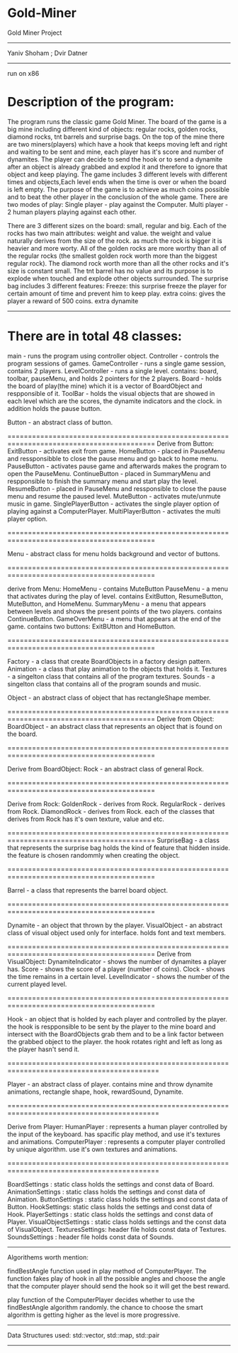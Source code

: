 # Gold-Miner

Gold Miner Project
********************************************************************************************

Yaniv Shoham  ;  Dvir Datner 

********************************************************************************************
run on x86

# Description of the program:
The program runs the classic game Gold Miner.
The board of the game is a big mine including different kind of objects: regular rocks,
golden rocks, diamond rocks, tnt barrels and surprise bags.
On the top of the mine there are two miners(players) which have a hook that keeps moving left
and right and waiting to be sent and mine, each player has it's score and number of dynamites.
The player can decide to send the hook or to send a dynamite after an object is already grabbed 
and explod it and therefore to ignore that object and keep playing.
The game includes 3 different levels with different times and objects,Each level ends when 
the time is over or when the board is left empty.
The purpose of the game is to achieve as much coins possible and to beat the other player 
in the conclusion of the whole game.
There are two modes of play:
Single player - play against the Computer.
Multi player - 2 human players playing against each other. 

There are 3 different sizes on the board: small, regular and big.
Each of the rocks has two main attributes: weight and value. the weight and value naturally
derives from the size of the rock. as much the rock is bigger it is heavier and more worty.
All of the golden rocks are more worthy than all of the regular rocks (the smallest golden
rock worth more than the biggest regular rock).
The diamond rock worth more than all the other rocks and it's size is constant small.
The tnt barrel has no value and its purpose is to explode when touched and explode other objects 
surrounded.
The surprise bag includes 3 different features:
Freeze: this surprise freeze the player for certain amount of time and prevent him to keep
play.
extra coins: gives the player a reward of 500 coins.
extra dynamite

********************************************************************************************
# There are in total 48 classes:

main - runs the program using controller object.
Controller - controls the program sessions of games.
GameController - runs a single game session, contains 2 players.
LevelController - runs a single level. contains: board, toolbar, pauseMenu, and holds
2 pointers for the 2 players.
Board - holds the board of play(the mine) which it is a vector of BoardObject and respponsible
of it.
ToolBar - holds the visual objects that are showed in each level which are the scores,
the dynamite indicators and the clock. in addition holds the pause button.

Button - an abstract class of button.

==========================================================================================
Derive from Button:
ExitButton - activates exit from game.
HomeButton - placed in PauseMenu and ressponsibble to close the pause menu and go back to 
home menu.
PauseButton - activates pause game and afterwards makes the program to open the PauseMenu.
ContinueButton - placed in SummaryMenu and respponsible to finish the summary menu 
and start play the level.
ResumeButton - placed in PauseMenu and ressponsible to close the pause menu and resume 
the paused level.
MuteButton - activates mute/unmute music in game.
SinglePlayerButton - activates the single player option of playing against a ComputerPlayer.
MultiPlayerButton - activates the multi player option.

==========================================================================================

Menu - abstract class for menu holds background and vector of buttons.

==========================================================================================

derive from Menu:
HomeMenu - contains MuteButton
PauseMenu - a menu that activates during the play of level. contains ExitButton,
ResumeButton, MuteButton, and HomeMenu.
SummaryMenu - a menu that appears between levels and shows the present points of the two 
players. contains ContinueButton.
GameOverMenu - a menu that appears at the end of the game. contains two buttons: ExitBUtton and 
HomeButton. 

==========================================================================================

Factory - a class that create BoardObjects in a factory design pattern.
Animation - a class that play animation to the objects that holds it.
Textures - a singelton class that contains all of the program textures.
Sounds -  a singelton class that contains all of the program sounds and music.

Object - an abstract class of object that has rectangleShape member.

==========================================================================================
Derive from Object:
BoardObject - an abstract class that represents an object that is found on the board.

==========================================================================================

Derive from BoardObject:
Rock - an abstract class of general Rock.

==========================================================================================

Derive from Rock:
GoldenRock - derives from Rock.
RegularRock - derives from Rock.
DiamondRock - derives from Rock.
each of the classes that derives from Rock has it's own texture, value and etc.

==========================================================================================
SurpriseBag - a class that represents the surprise bag holds the kind of feature that hidden
inside. the feature is chosen randommly when creating the object.

==========================================================================================

Barrel - a class that represents the barrel board object.

==========================================================================================

Dynamite - an object that thrown by the player.
VisualObject - an abstract class of visual object used only for interface. holds font and
text members.

==========================================================================================
Derive from VisualObject:
DynamiteIndicator - shows the number of dynamites a player has.
Score - shows the score of a player (number of coins).
Clock - shows the time remains in a certain level.
LevelIndicator - shows the number of the current played level.

==========================================================================================

Hook - an object that is holded by each player and controlled by the player.
the hook is respponsible to be sent by the player to the mine board and intersect with the
BoardObjects grab them and to be a link factor between the grabbed object to the player.
the hook rotates right and left as long as the player hasn't send it.

===========================================================================================

Player - an abstract class of player. contains mine and throw dynamite animations, rectangle
shape, hook, rewardSound, Dynamite.

===========================================================================================

Derive from Player:
HumanPlayer : represents a human player controlled by the input of the keyboard.
has spacific play method, and use it's textures and animations.
ComputerPlayer : represents a computer player controlled by unique algorithm. use it's own
textures and animations.

===========================================================================================

BoardSettings : static class holds the settings and  const data of Board.
AnimationSettings : static class holds the settings and const data of Animation.
ButtonSettings : static class holds the settings and const data of Button.
HookSettings: static class holds the settings and const data of Hook.
PlayerSettings : static class holds the settings and const data of Player.
VisualObjectSettings : static class holds settings and the const data of VisualObject.
TexturesSettings: header file holds const data of Textures.
SoundsSettings : header file holds const data of Sounds.

********************************************************************************************

Algorithems worth mention:

findBestAngle function used in play method of ComputerPlayer. 
The function fakes play of hook in all the possible angles and choose the angle that the
computer player should send the hook so it will get the best reward. 

play function of the ComputerPlayer decides whether to use the findBestAngle algorithm randomly.
the chance to choose the smart algorithm is getting higher as the level is more progressive. 


********************************************************************************************
Data Structures used:
std::vector, std::map, std::pair

********************************************************************************************
